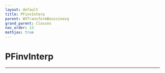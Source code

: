 ```yaml
---
layout: default
title: PFinvInterp
parent: WVTransformBoussinesq
grand_parent: Classes
nav_order: 13
mathjax: true
---
```


#  PFinvInterp




---

